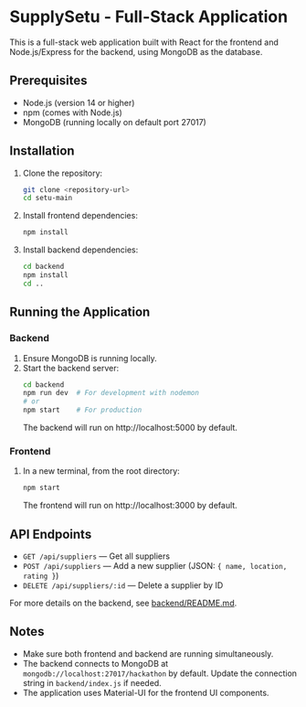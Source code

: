 # SupplySetu - Full-Stack Application

This is a full-stack web application built with React for the frontend and Node.js/Express for the backend, using MongoDB as the database.

## Prerequisites

- Node.js (version 14 or higher)
- npm (comes with Node.js)
- MongoDB (running locally on default port 27017)

## Installation

1. Clone the repository:
   ```bash
   git clone <repository-url>
   cd setu-main
   ```

2. Install frontend dependencies:
   ```bash
   npm install
   ```

3. Install backend dependencies:
   ```bash
   cd backend
   npm install
   cd ..
   ```

## Running the Application

### Backend
1. Ensure MongoDB is running locally.
2. Start the backend server:
   ```bash
   cd backend
   npm run dev  # For development with nodemon
   # or
   npm start    # For production
   ```
   The backend will run on http://localhost:5000 by default.

### Frontend
1. In a new terminal, from the root directory:
   ```bash
   npm start
   ```
   The frontend will run on http://localhost:3000 by default.

## API Endpoints

- `GET /api/suppliers` — Get all suppliers
- `POST /api/suppliers` — Add a new supplier (JSON: `{ name, location, rating }`)
- `DELETE /api/suppliers/:id` — Delete a supplier by ID

For more details on the backend, see [backend/README.md](backend/README.md).

## Notes

- Make sure both frontend and backend are running simultaneously.
- The backend connects to MongoDB at `mongodb://localhost:27017/hackathon` by default. Update the connection string in `backend/index.js` if needed.
- The application uses Material-UI for the frontend UI components.
